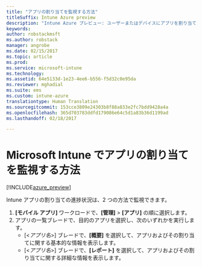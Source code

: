 ```yaml
---
title: "アプリの割り当てを監視する方法"
titleSuffix: Intune Azure preview
description: "Intune Azure プレビュー: ユーザーまたはデバイスにアプリを割り当てた後は、この情報を参考にして、その状態を監視できます。"
keywords: 
author: robstackmsft
ms.author: robstack
manager: angrobe
ms.date: 02/15/2017
ms.topic: article
ms.prod: 
ms.service: microsoft-intune
ms.technology: 
ms.assetid: 64e5133d-1e23-4ee6-b556-f5d32c0e95da
ms.reviewer: mghadial
ms.suite: ems
ms.custom: intune-azure
translationtype: Human Translation
ms.sourcegitcommit: 153cce3809e24303b8f88a833e2fc7bdd9428a4a
ms.openlocfilehash: 365d703783ddfd179086e64c5d1a83b36d1199ad
ms.lasthandoff: 02/18/2017

---
```


# <a name="how-to-monitor-app-assignments-with-microsoft-intune"></a>Microsoft Intune でアプリの割り当てを監視する方法

[!INCLUDE[azure_preview](../includes/azure_preview.md)]

Intune アプリの割り当ての進捗状況は、2 つの方法で監視できます。

1. **[モバイル アプリ]** ワークロードで、**[管理]** > **[アプリ]** の順に選択します。
2. アプリの一覧ブレードで、目的のアプリを選択し、次のいずれかを実行します。
    - [<*アプリ名*>] ブレードで、**[概要]** を選択して、アプリおよびその割り当てに関する基本的な情報を表示します。
    - [<*アプリ名*>] ブレードで、**[レポート]** を選択して、アプリおよびその割り当てに関する詳細な情報を表示します。

